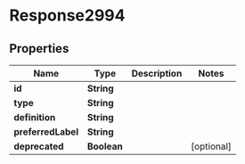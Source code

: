 
# Response2994

## Properties
Name | Type | Description | Notes
------------ | ------------- | ------------- | -------------
**id** | **String** |  | 
**type** | **String** |  | 
**definition** | **String** |  | 
**preferredLabel** | **String** |  | 
**deprecated** | **Boolean** |  |  [optional]



